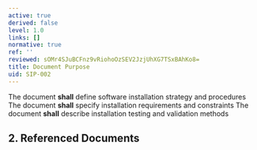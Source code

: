 ```yaml
---
active: true
derived: false
level: 1.0
links: []
normative: true
ref: ''
reviewed: sOMr4SJuBCFnz9vRiohoOzSEV2JzjUhXG7TSxBAhKo8=
title: Document Purpose
uid: SIP-002
---
```


The document **shall** define software installation strategy and procedures
The document **shall** specify installation requirements and constraints
The document **shall** describe installation testing and validation methods

## 2. Referenced Documents